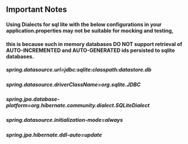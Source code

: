 ## Important Notes
#### Using Dialects for sql lite with the below configurations in your application.properties may not be suitable for mocking and testing,
#### this is because such in memory databases DO NOT support retrieval of AUTO-INCREMENTED and AUTO-GENERATED ids persisted to sqlite databases.
####   
##### spring.datasource.url=jdbc:sqlite:classpath:datastore.db
##### spring.datasource.driverClassName=org.sqlite.JDBC
##### spring.jpa.database-platform=org.hibernate.community.dialect.SQLiteDialect
##### spring.datasource.initialization-mode=always
##### spring.jpa.hibernate.ddl-auto=update
